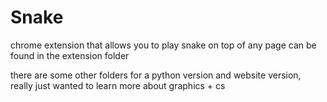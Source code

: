 # Snake
chrome extension that allows you to play snake on top of any page can be found in the extension folder

there are some other folders for a python version and website version, really just wanted to learn more about graphics + cs 
